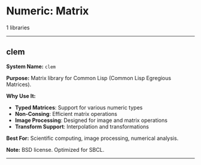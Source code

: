 # Numeric: Matrix

1 libraries

---

## clem

**System Name:** `clem`

**Purpose:** Matrix library for Common Lisp (Common Lisp Egregious Matrices).

**Why Use It:**
- **Typed Matrices**: Support for various numeric types
- **Non-Consing**: Efficient matrix operations
- **Image Processing**: Designed for image and matrix operations
- **Transform Support**: Interpolation and transformations

**Best For:** Scientific computing, image processing, numerical analysis.

**Note:** BSD license. Optimized for SBCL.

---


